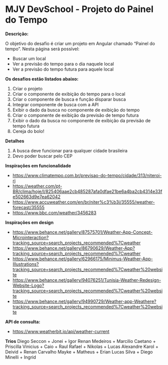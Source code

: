 # MJV DevSchool - Projeto do Painel do Tempo

**Descrição:**

O objetivo do desafio é criar um projeto em Angular chamado “Painel do tempo”. Nesta página será possível:
* Buscar um local
* Ver a previsão do tempo para o dia naquele local
* Ver a previsão do tempo futura para aquele local

**Os desafios estão listados abaixo:**
1. Criar o projeto
2. Criar o componente de exibição do tempo para o local
3. Criar o componente de busca e função disparar busca
4. Integrar componente de busca com a API
5. Exibir o dado da busca no componente de exibição do tempo
6. Criar o componente de exibição da previsão de tempo futura
7. Exibir o dado da busca no componente de exibição da previsão de tempo futura
8. Cereja do bolo!

**Detalhes**
1. A busca deve funcionar para qualquer cidade brasileira
2. Devo poder buscar pelo CEP

**Inspirações em funcionalidade**
* https://www.climatempo.com.br/previsao-do-tempo/cidade/313/niteroi-rj
* https://weather.com/pt-BR/clima/hoje/l/825406aae2cb485287afa0dfae21be6a4ba2cb4314e33fe502663d9e7ea62042
* https://www.accuweather.com/en/br/niter%c3%b3i/35555/weather-forecast/35555
* https://www.bbc.com/weather/3456283

**Inspirações em design** 
* https://www.behance.net/gallery/87575701/Weather-App-Concept-Microinteraction?tracking_source=search_projects_recommended%7Cweather
* https://www.behance.net/gallery/86790629/Weather-App?tracking_source=search_projects_recommended%7Cweather
* https://www.behance.net/gallery/62966175/Minimus-Weather-App-Illustrations?tracking_source=search_projects_recommended%7Cweather%20website
* https://www.behance.net/gallery/94076251/Tunisia-Weather-Redesign-Website-Logo?tracking_source=search_projects_recommended%7Cweather%20website
* https://www.behance.net/gallery/94990729/Weather-app-Weathere?tracking_source=search_projects_recommended%7Cweather%20website

**API de consulta:**
* https://www.weatherbit.io/api/weather-current

**Trios**
Diego Seccon + Jonei + Igor
Renan Medeiros + Marcilio Caetano + Priscilla
Vinicius + Caio + Raul
Rafael + Nikolas + Lucas Alexandre
Karol + Deivid + Renan Carvalho
Mayke + Matheus + Erian
Lucas Silva + Diego Minelli + Ingrid
